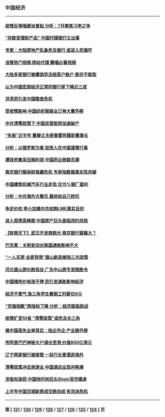 ### 中国经济
---
#### [疫情反弹强硬派冒起 分析：7月聚焦习李之争](../../pages/ncid283/n13775277.md?07071645) 
#### [“存款变理财产品” 中国村镇银行又出事](../../pages/ncid283/n13775146.md?07071645) 
#### [专家：大陆房地产乱象危及银行 或进入死循环](../../pages/ncid283/n13774859.md?07071645) 
#### [油管热门视频 网站代理 翻墙必看视频](http://209.222.30.114:81/youtube.html?07071645)
#### [大陆多家银行被爆诡异冻结客户账户 能存不能取](../../pages/ncid283/n13774960.md?07071645) 
#### [认为中国宏观经济正常的银行家下降近三成](../../pages/ncid283/n13775169.md?07071645) 
#### [洪涝恐引发中国粮食危机](../../pages/ncid283/n13775159.md?07071645) 
#### [受疫情影响 中国纺织服装业订单大量外移](../../pages/ncid283/n13775107.md?07071645) 
#### [中共清零政策下 中国民营医院加速破产](../../pages/ncid283/n13774881.md?07071645) 
#### [“失联”近半年 董卿丈夫密春雷将履职董事长](../../pages/ncid283/n13775013.md?07071645) 
#### [分析：以俄罗斯为鉴 投资人在中国谨慎行事](../../pages/ncid283/n13774847.md?07071645) 
#### [遭政府集采压缩利润 中国药企掀裁员潮](../../pages/ncid283/n13774969.md?07071645) 
#### [南京银行靓丽财报藏危机 专家指数据真实性存疑](../../pages/ncid283/n13774943.md?07071645) 
#### [中国建筑机械汽车行业走低 仅15%钢厂盈利](../../pages/ncid283/n13774515.md?07071645) 
#### [分析：中共海外大撒币 最终给自己挖坑](../../pages/ncid283/n13774335.md?07071645) 
#### [争定价权 李小加揭中共收购LME真实目的](../../pages/ncid283/n13774609.md?07071645) 
#### [进入偿债高峰期 中国房产巨头面临违约风险](../../pages/ncid283/n13774314.md?07071645) 
#### [【财商天下】武汉开发商跑光 南京银行窟窿大？](../../pages/ncid283/n13774272.md?07071645) 
#### [巴克莱：关税变动对美国通胀影响不大](../../pages/ncid283/n13774227.md?07071645) 
#### [“一人买房 全家背债”唐山新政被指三光政策](../../pages/ncid283/n13774239.md?07071645) 
#### [河北唐山房价跌低谷 广东中山房市发限跌令](../../pages/ncid283/n13774050.md?07071645) 
#### [中国猪肉价格涨不停 恐引发通胀影响经济](../../pages/ncid283/n13773973.md?07071645) 
#### [经济不景气 珠三角学生暑期工时薪仅9元](../../pages/ncid283/n13773780.md?07071645) 
#### [“克强指数”两指标下降 分析：经济面临挑战](../../pages/ncid283/n13773481.md?07071645) 
#### [疫情扩至10省 “清零政策”或危及长三角](../../pages/ncid283/n13773328.md?07071645) 
#### [揭中国高失业率背后：陆企外企 产业链外移](../../pages/ncid283/n13773429.md?07071645) 
#### [传阿里巴巴神秘大户调仓至港 价值850亿港元](../../pages/ncid283/n13773070.md?07071645) 
#### [辽宁两家银行被接管 一前行长曾潜逃海外](../../pages/ncid283/n13773206.md?07071645) 
#### [清零政策冲击旅游业 中国酒店业现并购潮](../../pages/ncid283/n13773142.md?07071645) 
#### [涉版权盗窃 中国快时尚巨头Shein官司缠身](../../pages/ncid283/n13772674.md?07071645) 
#### [上半年中国百城新房成交跌四成 有泡沫危机](../../pages/ncid283/n13772559.md?07071645) 

---
#### 第 [ [131](./131.md?07071645) / [130](./130.md?07071645) / [129](./129.md?07071645) / [128](./128.md?07071645) / [127](./127.md?07071645) / [126](./126.md?07071645) / [125](./125.md?07071645) / [124](./124.md?07071645) ] 页
